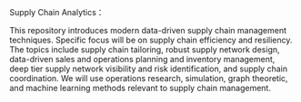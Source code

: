 Supply Chain Analytics：

This repository introduces modern data-driven supply chain management techniques. Specific focus will be on supply chain efficiency and resiliency. The topics include supply chain tailoring, robust supply network design, data-driven sales and operations planning and inventory management, deep tier supply network visibility and risk identification, and supply chain coordination. We will use operations research, simulation, graph theoretic, and machine learning methods relevant to supply chain management.

